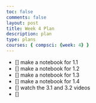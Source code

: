 ```yaml
---
toc: false
comments: false
layout: post
title: Week 4 Plan
description: plan
type: plans
courses: { compsci: {week: 4} }
---
```


- [] make a notebook for 1.1
- [] make a notebook for 1.2
- [] make a notebook for 1.3
- [] make a notebook for 1.4
- [] watch the 3.1 and 3.2 videos 
- [] 